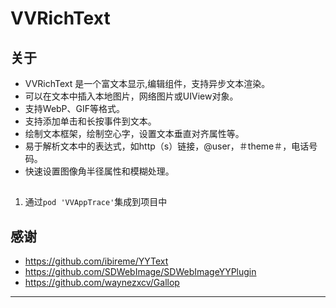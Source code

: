 
# VVRichText 

## 关于 

* VVRichText 是一个富文本显示,编辑组件，支持异步文本渲染。
* 可以在文本中插入本地图片，网络图片或UIView对象。
* 支持WebP、GIF等格式。
* 支持添加单击和长按事件到文本。
* 绘制文本框架，绘制空心字，设置文本垂直对齐属性等。
* 易于解析文本中的表达式，如http（s）链接，@user，＃theme＃，电话号码。
* 快速设置图像角半径属性和模糊处理。

##

1. 通过`pod 'VVAppTrace'`集成到项目中 

## 感谢

* https://github.com/ibireme/YYText
* https://github.com/SDWebImage/SDWebImageYYPlugin
* https://github.com/waynezxcv/Gallop

*** 
